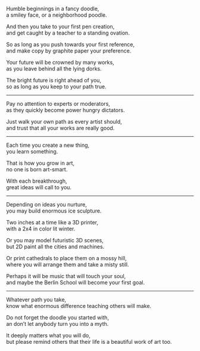 Humble beginnings in a fancy doodle,\
a smiley face, or a neighborhood poodle.

And then you take to your first pen creation,\
and get caught by a teacher to a standing ovation.

So as long as you push towards your first reference,\
and make copy by graphite paper your preference.

Your future will be crowned by many works,\
as you leave behind all the lying dorks.

The bright future is right ahead of you,\
so as long as you keep to your path true.

---

Pay no attention to experts or moderators,\
as they quickly become power hungry dictators.

Just walk your own path as every artist should,\
and trust that all your works are really good.

---

Each time you create a new thing,\
you learn something.

That is how you grow in art,\
no one is born art-smart.

With each breakthrough,\
great ideas will call to you.

---

Depending on ideas you nurture,\
you may build enormous ice sculpture.

Two inches at a time like a 3D printer,\
with a 2x4 in color lit winter.

Or you may model futuristic 3D scenes,\
but 2D paint all the cities and machines.

Or print cathedrals to place them on a mossy hill,\
where you will arrange them and take a misty still.

Perhaps it will be music that will touch your soul,\
and maybe the Berlin School will become your first goal.

---

Whatever path you take,\
know what enormous difference teaching others will make.

Do not forget the doodle you started with,\
an don’t let anybody turn you into a myth.

It deeply matters what you will do,\
but please remind others that their life is a beautiful work of art too.
